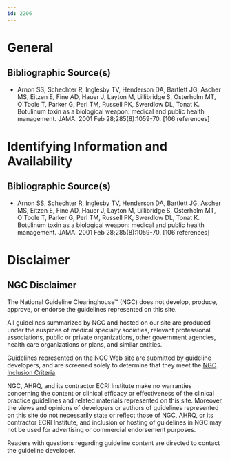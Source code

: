 ```yaml
---
id: 2206
---
```


# General

## Bibliographic Source(s)

- Arnon SS, Schechter R, Inglesby TV, Henderson DA, Bartlett JG, Ascher MS, Eitzen E, Fine AD, Hauer J, Layton M, Lillibridge S, Osterholm MT, O'Toole T, Parker G, Perl TM, Russell PK, Swerdlow DL, Tonat K. Botulinum toxin as a biological weapon: medical and public health management. JAMA. 2001 Feb 28;285(8):1059-70. [106 references]

# Identifying Information and Availability

## Bibliographic Source(s)

- Arnon SS, Schechter R, Inglesby TV, Henderson DA, Bartlett JG, Ascher MS, Eitzen E, Fine AD, Hauer J, Layton M, Lillibridge S, Osterholm MT, O'Toole T, Parker G, Perl TM, Russell PK, Swerdlow DL, Tonat K. Botulinum toxin as a biological weapon: medical and public health management. JAMA. 2001 Feb 28;285(8):1059-70. [106 references]

# Disclaimer

## NGC Disclaimer

The National Guideline Clearinghouse™ (NGC) does not develop, produce, approve, or endorse the guidelines represented on this site.

All guidelines summarized by NGC and hosted on our site are produced under the auspices of medical specialty societies, relevant professional associations, public or private organizations, other government agencies, health care organizations or plans, and similar entities.

Guidelines represented on the NGC Web site are submitted by guideline developers, and are screened solely to determine that they meet the [NGC Inclusion Criteria](/help-and-about/summaries/inclusion-criteria).

NGC, AHRQ, and its contractor ECRI Institute make no warranties concerning the content or clinical efficacy or effectiveness of the clinical practice guidelines and related materials represented on this site. Moreover, the views and opinions of developers or authors of guidelines represented on this site do not necessarily state or reflect those of NGC, AHRQ, or its contractor ECRI Institute, and inclusion or hosting of guidelines in NGC may not be used for advertising or commercial endorsement purposes.

Readers with questions regarding guideline content are directed to contact the guideline developer.

